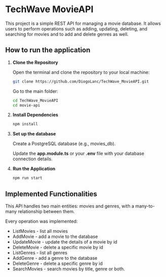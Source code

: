 # TechWave MovieAPI
This project is a simple REST API for managing a movie database. It allows users to perform operations such as adding, updating, deleting, and searching for movies and to add and delete genres as well.

## How to run the application

1. **Clone the Repository**

   Open the terminal and clone the repository to your local machine:
   ```bash
   git clone https://github.com/DiogoLanc/TechWave_MovieAPI.git
   ```
   Go to the main folder:
   ```bash
   cd TechWave_MovieAPI
   cd movie-api
   
3. **Install Dependencies**
   ```bash
   npm install

4. **Set up the database**
   
   Create a PostgreSQL database (e.g., movies_db).
   
   Update the **app.module.ts** or your **.env** file with your database connection details.

6. **Run the Application**
   ```bash
   npm run start

## Implemented Functionalities
This API handles two main entities: movies and genres, with a many-to-many relationship between them.

Every operation was implemented:

- ListMovies - list all movies 
- AddMovie - add a movie to the database
- UpdateMovie - update the details of a movie by id
- DeleteMovie - delete a specific movie by id
- ListGenres - list all genres
- AddGenre - add a genre to the database
- DeleteGenre - delete a specific genre by id
- SearchMovies - search movies by title, genre or both.
